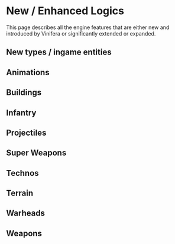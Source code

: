 # New / Enhanced Logics

This page describes all the engine features that are either new and introduced by Vinifera or significantly extended or expanded.

## New types / ingame entities

## Animations

## Buildings

## Infantry

## Projectiles

## Super Weapons

## Technos

## Terrain

## Warheads

## Weapons